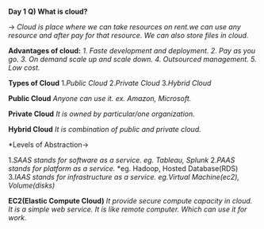 **Day 1**
**Q) What is cloud?**

-> *Cloud is place where we can take resources on rent.we can use any resource and after pay for that resource. We can also store files in cloud.*

**Advantages of cloud:**
*1. Faste development and deployment.*
*2. Pay as you go.*
*3. On demand scale up and scale down.*
*4. Outsourced management.*
*5. Low cost.*

**Types of Cloud**
1.*Public Cloud*
2.*Private Cloud*
3.*Hybrid Cloud*

**Public Cloud**
*Anyone can use it.*
*ex. Amazon, Microsoft.*

**Private Cloud**
*It is owned by particular/one  organization.*

**Hybrid Cloud**
*It is combination of public and private cloud.* 

*Levels of Abstraction->

1.*SAAS stands for software as a service.*
	*eg. Tableau, Splunk*
2.*PAAS stands for platform as a service.*
	*eg. Hadoop, Hosted Database(RDS)
3.*IAAS stands for infrastructure as a service.*
	*eg.Virtual Machine(ec2), Volume(disks)*


**EC2(Elastic Compute Cloud)**
*It provide secure compute capacity in cloud.*
*It is a simple web service.*
*It is like remote computer. Which can use it for work.*

